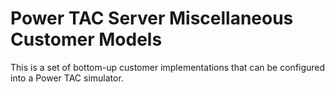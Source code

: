 # Power TAC Server Miscellaneous Customer Models

This is a set of bottom-up customer implementations that can be configured into a Power TAC simulator.
